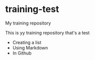 # training-test
My training repository

This is yy training repository that's a test


* Creating a list
* Using Markdown
* In Github

